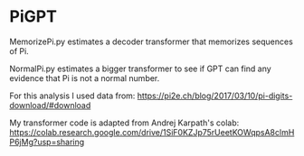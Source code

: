 # PiGPT

MemorizePi.py estimates a decoder transformer that memorizes sequences of Pi.

NormalPi.py estimates a bigger transformer to see if GPT can find any evidence that Pi is not a normal number.

For this analysis I used data from: https://pi2e.ch/blog/2017/03/10/pi-digits-download/#download

My transformer code is adapted from Andrej Karpath's colab: https://colab.research.google.com/drive/1SiF0KZJp75rUeetKOWqpsA8clmHP6jMg?usp=sharing
